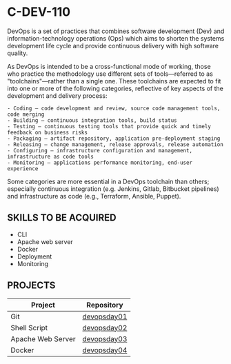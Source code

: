 # C-DEV-110

DevOps is a set of practices that combines software development (Dev) and information-technology operations (Ops) which aims to shorten the systems development life cycle and provide continuous delivery with high software quality.

As DevOps is intended to be a cross-functional mode of working, those who practice the methodology use different sets of tools—referred to as "toolchains"—rather than a single one. These toolchains are expected to fit into one or more of the following categories, reflective of key aspects of the development and delivery process:

    - Coding – code development and review, source code management tools, code merging
    - Building – continuous integration tools, build status
    - Testing – continuous testing tools that provide quick and timely feedback on business risks
    - Packaging – artifact repository, application pre-deployment staging
    - Releasing – change management, release approvals, release automation
    - Configuring – infrastructure configuration and management, infrastructure as code tools
    - Monitoring – applications performance monitoring, end-user experience

Some categories are more essential in a DevOps toolchain than others; especially continuous integration (e.g. Jenkins, Gitlab, Bitbucket pipelines) and infrastructure as code (e.g., Terraform, Ansible, Puppet).

## SKILLS TO BE ACQUIRED

- CLI
- Apache web server
- Docker
- Deployment
- Monitoring

## PROJECTS

| Project  | Repository |
| ------------- | ------------- |
| Git  | [devopsday01](./devopsday01)  |
| Shell Script  | [devopsday02](./devopsday02)  |
| Apache Web Server  |  [devopsday03](./devopsday03) |
| Docker  |  [devopsday04](./devopsday04) |